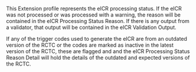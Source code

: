 This Extension profile represents the eICR processing status. If the eICR was not processed or was processed with a warning, the reason will be contained in the eICR Processing Status Reason. If there is any output from a validator, that output will be contained in the eICR Validation Output.

If any of the trigger codes used to generate the eICR are from an outdated version of the RCTC or the codes are marked as inactive in the latest version of the RCTC, these are flagged and and the eICR Processing Status Reason Detail will hold the details of the outdated and expected versions of the RCTC.